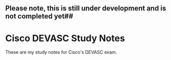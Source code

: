 ## Please note, this is still under development and is not completed yet##

# Cisco DEVASC Study Notes

These are my study notes for Cisco's DEVASC exam.
